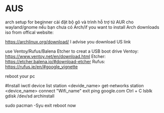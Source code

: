 # AUS
arch setup for beginner
cài đặt bộ gõ và trình hỗ trợ từ AUR cho wayland/gnome
nếu bạn chưa có Arch/if you want to install Arch
downloads iso from offical website:

https://archlinux.org/download/
I advise you download US link

use Ventoy/Rufus/Balena Etcher to creat a USB boot drive
Ventoy: https://www.ventoy.net/en/download.html
Etcher: https://etcher.balena.io/#download-etcher
Rufus:  https://rufus.ie/en/#google_vignette

reboot your pc

#Install
iwctl
device list
station <devide_name> get-networks
station <device_name> connect "Wifi_name"
<password>
exit
ping google.com
Ctrl + C
lsblk
gdisk /dev/sd<X>
archinstall

sudo pacman -Syu
exit
reboot now
